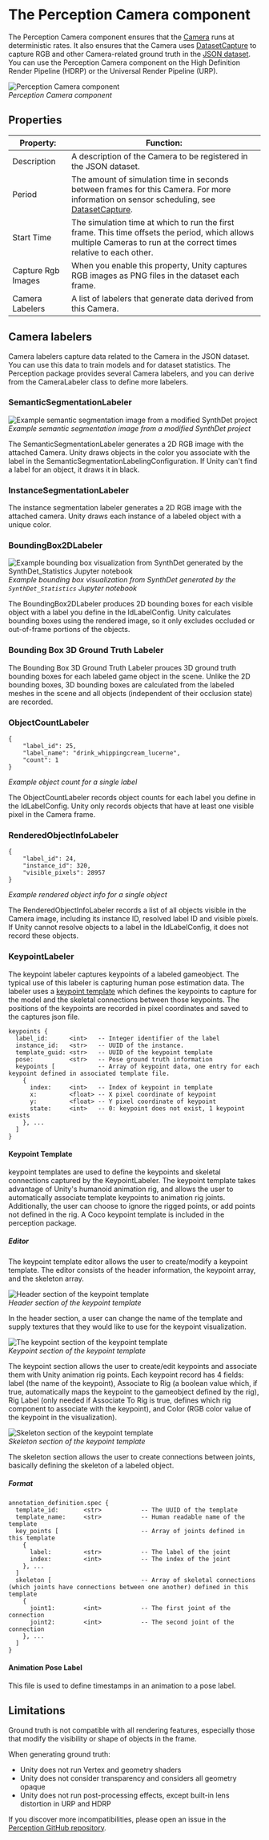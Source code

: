 # The Perception Camera component
The Perception Camera component ensures that the [Camera](https://docs.unity3d.com/Manual/class-Camera.html) runs at deterministic rates. It also ensures that the Camera uses [DatasetCapture](DatasetCapture.md) to capture RGB and other Camera-related ground truth in the [JSON dataset](Schema/Synthetic_Dataset_Schema.md). You can use the Perception Camera component on the High Definition Render Pipeline (HDRP) or the Universal Render Pipeline (URP).

![Perception Camera component](images/PerceptionCameraFinished.png)
<br/>_Perception Camera component_

## Properties
| Property: | Function: |
|--|--|
| Description | A description of the Camera to be registered in the JSON dataset. |
| Period | The amount of simulation time in seconds between frames for this Camera. For more information on sensor scheduling, see [DatasetCapture](DatasetCapture.md). |
| Start Time | The simulation time at which to run the first frame. This time offsets the period, which allows multiple Cameras to run at the correct times relative to each other. |
| Capture Rgb Images | When you enable this property, Unity captures RGB images as PNG files in the dataset each frame. |
| Camera Labelers | A list of labelers that generate data derived from this Camera. |

## Camera labelers
Camera labelers capture data related to the Camera in the JSON dataset. You can use this data to train models and for dataset statistics. The Perception package provides several Camera labelers, and you can derive from the CameraLabeler class to define more labelers.

### SemanticSegmentationLabeler
![Example semantic segmentation image from a modified SynthDet project](images/semantic_segmentation.png)
<br/>_Example semantic segmentation image from a modified SynthDet project_

The SemanticSegmentationLabeler generates a 2D RGB image with the attached Camera. Unity draws objects in the color you associate with the label in the SemanticSegmentationLabelingConfiguration. If Unity can't find a label for an object, it draws it in black.

### InstanceSegmentationLabeler

The instance segmentation labeler generates a 2D RGB image with the attached camera. Unity draws each instance of a labeled 
object with a unique color.

### BoundingBox2DLabeler
![Example bounding box visualization from SynthDet generated by the `SynthDet_Statistics` Jupyter notebook](images/bounding_boxes.png)
<br/>_Example bounding box visualization from SynthDet generated by the `SynthDet_Statistics` Jupyter notebook_

The BoundingBox2DLabeler produces 2D bounding boxes for each visible object with a label you define in the IdLabelConfig.  Unity calculates bounding boxes using the rendered image, so it only excludes occluded or out-of-frame portions of the objects.

### Bounding Box 3D Ground Truth Labeler

The Bounding Box 3D Ground Truth Labeler prouces 3D ground truth bounding boxes for each labeled game object in the scene. Unlike the 2D bounding boxes, 3D bounding boxes are calculated from the labeled meshes in the scene and all objects (independent of their occlusion state) are recorded.

### ObjectCountLabeler

```
{
    "label_id": 25,
    "label_name": "drink_whippingcream_lucerne",
    "count": 1
}
```
_Example object count for a single label_

The ObjectCountLabeler records object counts for each label you define in the IdLabelConfig. Unity only records objects that have at least one visible pixel in the Camera frame.

### RenderedObjectInfoLabeler
```
{
    "label_id": 24,
    "instance_id": 320,
    "visible_pixels": 28957
}
```
_Example rendered object info for a single object_

The RenderedObjectInfoLabeler records a list of all objects visible in the Camera image, including its instance ID, resolved label ID and visible pixels. If Unity cannot resolve objects to a label in the IdLabelConfig, it does not record these objects.

### KeypointLabeler

The keypoint labeler captures keypoints of a labeled gameobject. The typical use of this labeler is capturing human pose
estimation data. The labeler uses a [keypoint template](#KeypointTemplate) which defines the keypoints to capture for the
model and the skeletal connections between those keypoints. The positions of the keypoints are recorded in pixel coordinates
and saved to the captures json file.

```
keypoints {
  label_id:      <int>   -- Integer identifier of the label
  instance_id:   <str>   -- UUID of the instance.
  template_guid: <str>   -- UUID of the keypoint template
  pose:          <str>   -- Pose ground truth information
  keypoints [            -- Array of keypoint data, one entry for each keypoint defined in associated template file.
    {
      index:     <int>   -- Index of keypoint in template
      x:         <float> -- X pixel coordinate of keypoint
      y:         <float> -- Y pixel coordinate of keypoint
      state:     <int>   -- 0: keypoint does not exist, 1 keypoint exists
    }, ...
  ]
}
```

#### Keypoint Template

keypoint templates are used to define the keypoints and skeletal connections captured by the KeypointLabeler. The keypoint
template takes advantage of Unity's humanoid animation rig, and allows the user to automatically associate template keypoints
to animation rig joints. Additionally, the user can choose to ignore the rigged points, or add points not defined in the rig.
A Coco keypoint template is included in the perception package.

##### Editor

The keypoint template editor allows the user to create/modify a keypoint template. The editor consists of the header information,
the keypoint array, and the skeleton array.

![Header section of the keypoint template](images/keypoint_template_header.png)
<br/>_Header section of the keypoint template_

In the header section, a user can change the name of the template and supply textures that they would like to use for the keypoint
visualization.

![The keypoint section of the keypoint template](images/keypoint_template_keypoints.png)
<br/>_Keypoint section of the keypoint template_

The keypoint section allows the user to create/edit keypoints and associate them with Unity animation rig points. Each keypoint record
has 4 fields: label (the name of the keypoint), Associate to Rig (a boolean value which, if true, automatically maps the keypoint to
the gameobject defined by the rig), Rig Label (only needed if Associate To Rig is true, defines which rig component to associate with
the keypoint), and Color (RGB color value of the keypoint in the visualization).

![Skeleton section of the keypoint template](images/keypoint_template_skeleton.png)
<br/>_Skeleton section of the keypoint template_

The skeleton section allows the user to create connections between joints, basically defining the skeleton of a labeled object.

##### Format
```
annotation_definition.spec {
  template_id:       <str>           -- The UUID of the template
  template_name:     <str>           -- Human readable name of the template
  key_points [                       -- Array of joints defined in this template
    {
      label:         <str>           -- The label of the joint
      index:         <int>           -- The index of the joint
    }, ...
  ]
  skeleton [                         -- Array of skeletal connections (which joints have connections between one another) defined in this template
    {
      joint1:        <int>           -- The first joint of the connection
      joint2:        <int>           -- The second joint of the connection
    }, ...
  ]
}
```

#### Animation Pose Label

This file is used to define timestamps in an animation to a pose label.

## Limitations

Ground truth is not compatible with all rendering features, especially those that modify the visibility or shape of objects in the frame.

When generating ground truth:
* Unity does not run Vertex and geometry shaders
* Unity does not consider transparency and considers all geometry opaque 
* Unity does not run post-processing effects, except built-in lens distortion in URP and HDRP

If you discover more incompatibilities, please open an issue in the [Perception GitHub repository](https://github.com/Unity-Technologies/com.unity.perception/issues). 

